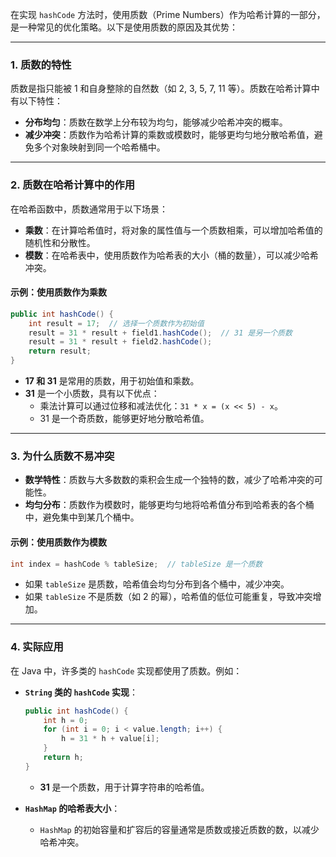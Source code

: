 在实现 `hashCode` 方法时，使用质数（Prime Numbers）作为哈希计算的一部分，是一种常见的优化策略。以下是使用质数的原因及其优势：

---

### **1. 质数的特性**
质数是指只能被 1 和自身整除的自然数（如 2, 3, 5, 7, 11 等）。质数在哈希计算中有以下特性：
- **分布均匀**：质数在数学上分布较为均匀，能够减少哈希冲突的概率。
- **减少冲突**：质数作为哈希计算的乘数或模数时，能够更均匀地分散哈希值，避免多个对象映射到同一个哈希桶中。

---

### **2. 质数在哈希计算中的作用**
在哈希函数中，质数通常用于以下场景：
- **乘数**：在计算哈希值时，将对象的属性值与一个质数相乘，可以增加哈希值的随机性和分散性。
- **模数**：在哈希表中，使用质数作为哈希表的大小（桶的数量），可以减少哈希冲突。

#### **示例：使用质数作为乘数**
```java
public int hashCode() {
    int result = 17;  // 选择一个质数作为初始值
    result = 31 * result + field1.hashCode();  // 31 是另一个质数
    result = 31 * result + field2.hashCode();
    return result;
}
```
- **17 和 31** 是常用的质数，用于初始值和乘数。
- **31** 是一个小质数，具有以下优点：
  - 乘法计算可以通过位移和减法优化：`31 * x = (x << 5) - x`。
  - 31 是一个奇质数，能够更好地分散哈希值。

---

### **3. 为什么质数不易冲突**
- **数学特性**：质数与大多数数的乘积会生成一个独特的数，减少了哈希冲突的可能性。
- **均匀分布**：质数作为模数时，能够更均匀地将哈希值分布到哈希表的各个桶中，避免集中到某几个桶中。

#### **示例：使用质数作为模数**
```java
int index = hashCode % tableSize;  // tableSize 是一个质数
```
- 如果 `tableSize` 是质数，哈希值会均匀分布到各个桶中，减少冲突。
- 如果 `tableSize` 不是质数（如 2 的幂），哈希值的低位可能重复，导致冲突增加。

---

### **4. 实际应用**
在 Java 中，许多类的 `hashCode` 实现都使用了质数。例如：
- **`String` 类的 `hashCode` 实现**：
  ```java
  public int hashCode() {
      int h = 0;
      for (int i = 0; i < value.length; i++) {
          h = 31 * h + value[i];
      }
      return h;
  }
  ```
  - **31** 是一个质数，用于计算字符串的哈希值。

- **`HashMap` 的哈希表大小**：
  - `HashMap` 的初始容量和扩容后的容量通常是质数或接近质数的数，以减少哈希冲突。
